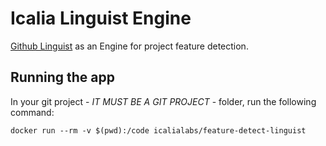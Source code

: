 # Icalia Linguist Engine

[Github Linguist](https://github.com/github/linguist) as an Engine for project feature detection.

## Running the app

In your git project - *IT MUST BE A GIT PROJECT* - folder, run the following command:

```
docker run --rm -v $(pwd):/code icalialabs/feature-detect-linguist
```
